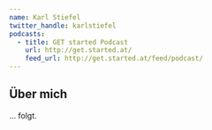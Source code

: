 ```yaml
---
name: Karl Stiefel
twitter_handle: karlstiefel
podcasts:
  - title: GET started Podcast
    url: http://get.started.at/
    feed_url: http://get.started.at/feed/podcast/
---
```


## Über mich

... folgt.